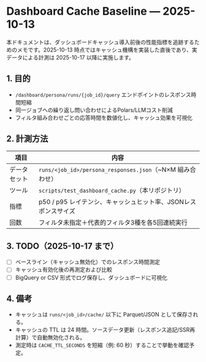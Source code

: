 # Dashboard Cache Baseline — 2025-10-13

本ドキュメントは、ダッシュボードキャッシュ導入前後の性能指標を追跡するためのメモです。2025-10-13 時点ではキャッシュ機構を実装した直後であり、実データによる計測は 2025-10-17 以降に実施します。

## 1. 目的
- `/dashboard/persona/runs/{job_id}/query` エンドポイントのレスポンス時間短縮
- 同一ジョブへの繰り返し問い合わせによるPolars/LLMコスト削減
- フィルタ組み合わせごとの応答時間を数値化し、キャッシュ効果を可視化

## 2. 計測方法
| 項目 | 内容 |
|------|------|
| データセット | `runs/<job_id>/persona_responses.json`（~N×M 組み合わせ） |
| ツール | `scripts/test_dashboard_cache.py`（本リポジトリ） |
| 指標 | p50 / p95 レイテンシ、キャッシュヒット率、JSONレスポンスサイズ |
| 回数 | フィルタ未指定＋代表的フィルタ3種を各5回連続実行 |

## 3. TODO（2025-10-17 まで）
- [ ] ベースライン（キャッシュ無効化）でのレスポンス時間測定
- [ ] キャッシュ有効化後の再測定および比較
- [ ] BigQuery or CSV 形式でログ保存し、ダッシュボードに可視化

## 4. 備考
- キャッシュは `runs/<job_id>/cache/` 以下に Parquet/JSON として保存される。
- キャッシュの TTL は 24 時間。ソースデータ更新（レスポンス追記/SSR再計算）で自動無効化される。
- 測定時は `CACHE_TTL_SECONDS` を短縮（例: 60 秒）することで挙動を確認予定。
